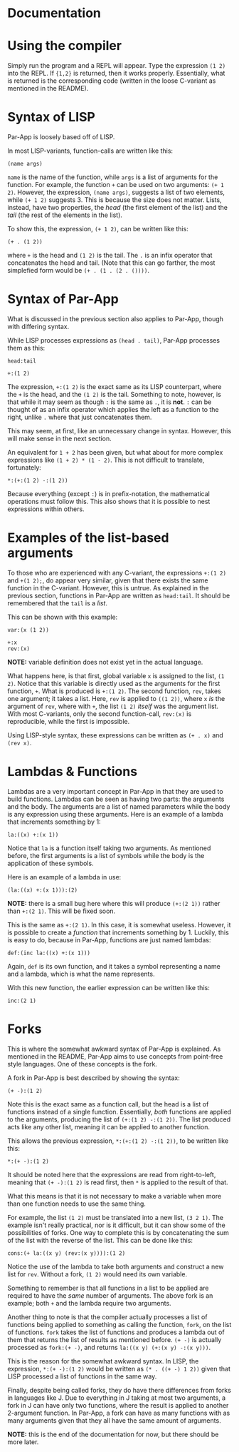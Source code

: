 Documentation
====

# Using the compiler

Simply run the program and a REPL will appear.  Type the expression `(1 2)` into the REPL.  If `{1,2}` is returned, then it works properly.  Essentially, what is returned is the corresponding code (written in the loose C-variant as mentioned in the README).

# Syntax of LISP

Par-App is loosely based off of LISP.

In most LISP-variants, function-calls are written like this:

```
(name args)
```

`name` is the name of the function, while `args` is a list of arguments for the function.  For example, the function `+` can be used on two arguments: `(+ 1 2)`.  However, the expression, `(name args)`, suggests a list of two elements, while `(+ 1 2)` suggests 3.  This is because the size does not matter.  Lists, instead, have two properties, the *head*  (the first element of the list) and the *tail* (the rest of the elements in the list).

To show this, the expression, `(+ 1 2)`, can be written like this:

```
(+ . (1 2))
```

where `+` is the head and `(1 2)` is the tail.  The `.` is an infix operator that concatenates the head and tail.  (Note that this can go farther, the most simplefied form would be `(+ . (1 . (2 . ())))`.

# Syntax of Par-App

What is discussed in the previous section also applies to Par-App, though with differing syntax.

While LISP processes expressions as `(head . tail)`, Par-App processes them as this:

```
head:tail

+:(1 2)
```

The expression, `+:(1 2)` is the exact same as its LISP counterpart, where the `+` is the head, and the `(1 2)` is the tail.  Something to note, however, is that while it may seem as though `:` is the same as `.`, it is **not**.  `:` can be thought of as an infix operator which applies the left as a function to the right, unlike `.` where that just concatenates them.

This may seem, at first, like an unnecessary change in syntax.  However, this will make sense in the next section.

An equivalent for `1 + 2` has been given, but what about for more complex expressions like `(1 + 2) * (1 - 2)`.  This is not difficult to translate, fortunately:

```
*:(+:(1 2) -:(1 2))
```

Because everything (except `:`) is in prefix-notation, the mathematical operations must follow this.  This also shows that it is possible to nest expressions within others.

# Examples of the list-based arguments

To those who are experienced with any C-variant, the expressions `+:(1 2)` and `+(1 2);`, do appear very similar, given that there exists the same function in the C-variant.  However, this is untrue.  As explained in the previous section, functions in Par-App are written as `head:tail`.  It should be remembered that the `tail` is a *list*.

This can be shown with this example:

```
var:(x (1 2))

+:x
rev:(x)
```
**NOTE:** variable definition does not exist yet in the actual language.

What happens here, is that first, global variable `x` is assigned to the list, `(1 2)`.  Notice that this variable is directly used as the arguments for the first function, `+`.  What is produced is `+:(1 2)`.  The second function, `rev`, takes one argument; it takes a list.  Here, `rev` is applied to `((1 2))`, where `x` *is* the argument of `rev`, where with `+`, the list `(1 2)` *itself* was the argument list.  With most C-variants, only the second function-call, `rev:(x)` is reproducible, while the first is impossible.

Using LISP-style syntax, these expressions can be written as `(+ . x)` and `(rev x)`.

# Lambdas & Functions

Lambdas are a very important concept in Par-App in that they are used to build functions.  Lambdas can be seen as having two parts: the arguments and the body.  The arguments are a list of named parameters while the body is any expression using these arguments.  Here is an example of a lambda that increments something by 1:

```
la:((x) +:(x 1))
```

Notice that `la` is a function itself taking two arguments.  As mentioned before, the first arguments is a list of symbols while the body is the application of these symbols.

Here is an example of a lambda in use:

```
(la:((x) +:(x 1))):(2)
```
**NOTE:** there is a small bug here where this will produce `(+:(2 1))` rather than `+:(2 1)`.  This will be fixed soon.

This is the same as `+:(2 1)`.  In this case, it is somewhat useless.  However, it is possible to create a *function* that increments something by 1.  Luckily, this is easy to do, because in Par-App, functions are just named lambdas:

```
def:(inc la:((x) +:(x 1)))
```

Again, `def` is its own function, and it takes a symbol representing a name and a lambda, which is what the name represents.

With this new function, the earlier expression can be written like this:

```
inc:(2 1)
```

# Forks

This is where the somewhat awkward syntax of Par-App is explained.  As mentioned in the README, Par-App aims to use concepts from point-free style languages.  One of these concepts is the fork.

A fork in Par-App is best described by showing the syntax:

```
(+ -):(1 2)
```

Note this is the exact same as a function call, but the head is a list of functions instead of a single function.  Essentially, *both* functions are applied to the arguments, producing the list of `(+:(1 2) -:(1 2))`.  The list produced acts like any other list, meaning it can be applied to another function.

This allows the previous expression, `*:(+:(1 2) -:(1 2))`, to be written like this:

```
*:(+ -):(1 2)
```

It should be noted here that the expressions are read from right-to-left, meaning that `(+ -):(1 2)` is read first, then `*` is applied to the result of that.

What this means is that it is not necessary to make a variable when more than one function needs to use the same thing.

For example, the list `(1 2)` must be translated into a new list, `(3 2 1)`.
The example isn't really practical, nor is it difficult, but it can show some of the possibilities of forks.  One way to complete this is by concatenating the sum of the list with the reverse of the list.  This can be done like this:

```
cons:(+ la:((x y) (rev:(x y)))):(1 2)
```

Notice the use of the lambda to take both arguments and construct a new list for `rev`.  Without a fork, `(1 2)` would need its own variable.

Something to remember is that all functions in a list to be applied are required to have the *same* number of arguments.  The above fork is an example; both `+` and the lambda require two arguments.

Another thing to note is that the compiler actually processes a list of functions being applied to something as calling the function, `fork`, on the list of functions.  `fork` takes the list of functions and produces a lambda out of them that returns the list of results as mentioned before.  `(+ -)` is actually processed as `fork:(+ -)`, and returns `la:((x y) (+:(x y) -:(x y)))`.

This is the reason for the somewhat awkward syntax.  In LISP, the expression, `*:(+ -):(1 2)` would be written as `(* . ((+ -) 1 2))` given that LISP processed a list of functions in the same way.

Finally, despite being called forks, they do have there differences from forks in languages like J.  Due to everything in J taking at most two arguments, a fork in J can have only two functions, where the result is applied to another 2-argument function.  In Par-App, a fork can have as many functions with as many arguments given that they all have the same amount of arguments.

**NOTE:** this is the end of the documentation for now, but there should be more later.